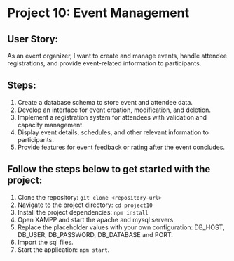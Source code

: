 # Project 10: Event Management

## User Story: 
As an event organizer, I want to create and manage events, handle attendee registrations, and provide event-related information to participants.

## Steps:

1. Create a database schema to store event and attendee data.
2. Develop an interface for event creation, modification, and deletion.
3. Implement a registration system for attendees with validation and capacity management.
4. Display event details, schedules, and other relevant information to participants.
5. Provide features for event feedback or rating after the event concludes.

## Follow the steps below to get started with the project:

1. Clone the repository: `git clone <repository-url>`
2. Navigate to the project directory: `cd project10`
3. Install the project dependencies: `npm install`
4. Open XAMPP and start the apache and mysql servers.
5. Replace the placeholder values with your own configuration: DB_HOST, DB_USER, DB_PASSWORD, DB_DATABASE and PORT.
6. Import the sql files.
7. Start the application: `npm start`.
